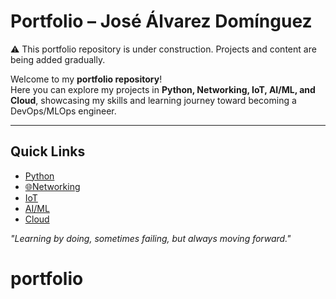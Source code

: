 # Portfolio – José Álvarez Domínguez
⚠️ This portfolio repository is under construction. Projects and content are being added gradually.

Welcome to my **portfolio repository**!  
Here you can explore my projects in **Python, Networking, IoT, AI/ML, and Cloud**, showcasing my skills and learning journey toward becoming a DevOps/MLOps engineer.

---

## Quick Links
- [Python](./python)  
- [🌐Networking](./networking)  
- [IoT](./iot)  
- [AI/ML](./ai-ml)  
- [Cloud](./cloud)  

*"Learning by doing, sometimes failing, but always moving forward."*
# portfolio

